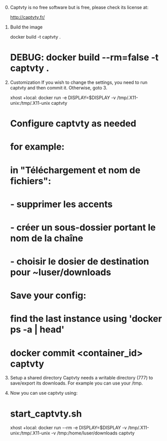 0) Captvty is no free software but is free, please check its license at:

	http://captvty.fr/

1) Build the image

	docker build -t captvty .
	# DEBUG: docker build --rm=false -t captvty .

2) Customization
If you wish to change the settings, you need to run captvty and then commit it.
Otherwise, goto 3.

	xhost +local:
	docker run -e DISPLAY=$DISPLAY -v /tmp/.X11-unix:/tmp/.X11-unix captvty

	#
	# Configure captvty as needed
	# for example:
	# in "Téléchargement et nom de fichiers":
	#	- supprimer les accents
	#	- créer un sous-dossier portant le nom de la chaîne
	#	- choisir le dosier de destination pour ~luser/downloads
	#
	# Save your config:
	# find the last instance using 'docker ps -a | head'
	# docker commit <container_id> captvty

3) Setup a shared directory
Captvty needs a writable directory (777) to save/export its downloads.
For example you can use your /tmp.

4) Now you can use captvty using:

	# start_captvty.sh
	xhost +local:
	docker run --rm -e DISPLAY=$DISPLAY -v /tmp/.X11-unix:/tmp/.X11-unix -v /tmp:/home/luser/downloads captvty


